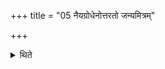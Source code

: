 +++
title = "05 नैयग्रोधेनोत्तरतो जन्यमित्रम्"

+++

<details><summary>थिते</summary>

5. A foreign friend from the north, by means of (a vessel) of Nyagrodha (wood). 
</details>
